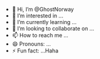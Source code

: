 - 👋 Hi, I’m @GhostNorway
- 👀 I’m interested in ...
- 🌱 I’m currently learning ...
- 💞️ I’m looking to collaborate on ...
- 📫 How to reach me ...
- 😄 Pronouns: ...
- ⚡ Fun fact: ...Haha

<!---
GhostNorway/GhostNorway is a ✨ special ✨ repository because its `README.md` (this file) appears on your GitHub profile.
You can click the Preview link to take a look at your changes.
--->
